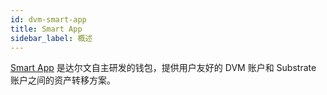 ```yaml
---
id: dvm-smart-app
title: Smart App
sidebar_label: 概述
---
```


[Smart App](https://smart.darwinia.network/) 是达尔文自主研发的钱包，提供用户友好的 DVM 账户和 Substrate 账户之间的资产转移方案。